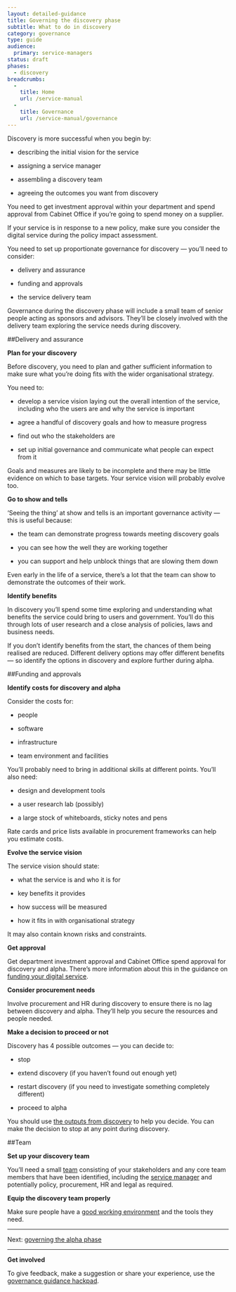 ```yaml
---
layout: detailed-guidance
title: Governing the discovery phase
subtitle: What to do in discovery
category: governance
type: guide
audience:
  primary: service-managers
status: draft
phases:
  - discovery
breadcrumbs:
  -
    title: Home
    url: /service-manual
  -
    title: Governance
    url: /service-manual/governance
---
```


Discovery is more successful when you begin by:
 
* describing the initial vision for the service

* assigning a service manager

* assembling a discovery team

* agreeing the outcomes you want from discovery

You need to get investment approval within your department and spend approval from Cabinet Office if you’re going to spend money on a supplier. 

If your service is in response to a new policy, make sure you consider the digital service during the policy impact assessment. 

You need to set up proportionate governance for discovery — you’ll need to consider:

* delivery and assurance

* funding and approvals

* the service delivery team

Governance during the discovery phase will include a small team of senior people acting as sponsors and advisors. They’ll be closely involved with the delivery team exploring the service needs during discovery.

##Delivery and assurance

**Plan for your discovery**

Before discovery, you need to plan and gather sufficient information to make sure what you’re doing fits with the wider organisational strategy. 

You need to:

* develop a service vision laying out the overall intention of the service, including who the users are and why the service is important 

* agree a handful of discovery goals and how to measure progress

* find out who the stakeholders are

* set up initial governance and communicate what people can expect from it

Goals and measures are likely to be incomplete and there may be little evidence on which to base targets. Your service vision will probably evolve too.

**Go to show and tells**

‘Seeing the thing’ at show and tells is an important governance activity — this is useful because:

* the team can demonstrate progress towards meeting discovery goals

* you can see how the well they are working together

* you can support and help unblock things that are slowing them down

Even early in the life of a service, there’s a lot that the team can show to demonstrate the outcomes of their work.

**Identify benefits**

In discovery you’ll spend some time exploring and understanding what benefits the service could bring to users and government. You’ll do this through lots of user research and a close analysis of policies, laws and business needs. 

If you don’t identify benefits from the start, the chances of them being realised are reduced. Different delivery options may offer different benefits — so identify the options in discovery and explore further during alpha.

##Funding and approvals

**Identify costs for discovery and alpha**

Consider the costs for:

* people

* software

* infrastructure

* team environment and facilities

You’ll probably need to bring in additional skills at different points. You’ll also need:

* design and development tools

* a user research lab (possibly) 

* a large stock of whiteboards, sticky notes and pens

Rate cards and price lists available in procurement frameworks can help you estimate costs.

**Evolve the service vision**

The service vision should state:

* what the service is and who it is for

* key benefits it provides

* how success will be measured 

* how it fits in with organisational strategy

It may also contain known risks and constraints.

**Get approval**

Get department investment approval and Cabinet Office spend approval for discovery and alpha. There’s more information about this in the guidance on [funding your digital service](/service-manual/governance/funding-your-digital-service).

**Consider procurement needs**

Involve procurement and HR during discovery to ensure there is no lag between discovery and alpha. They’ll help you secure the resources and people needed.

**Make a decision to proceed or not**

Discovery has 4 possible outcomes — you can decide to:

* stop

* extend discovery (if you haven’t found out enough yet)

* restart discovery (if you need to investigate something completely different)

* proceed to alpha

You should use [the outputs from discovery](/service-manual/phases/discovery#outputs) to help you decide. You can make the decision to stop at any point during discovery.

##Team

**Set up your discovery team**

You’ll need a small [team](/service-manual/the-team/) consisting of your stakeholders and any core team members that have been identified, including the [service manager](/service-manual/the-team/service-manager) and potentially policy, procurement, HR and legal as required.

**Equip the discovery team properly**

Make sure people have a [good working environment](/service-manual/the-team/working-environment) and the tools they need. 


<hr>

Next: [governing the alpha phase](/service-manual/governance/governing-the-alpha-phase)


<hr>

**Get involved**

To give feedback, make a suggestion or share your experience, use the [governance guidance hackpad](https://gds-governance-guidance.hackpad.com/Governing-the-discovery-phase-TbccpIByYIi).